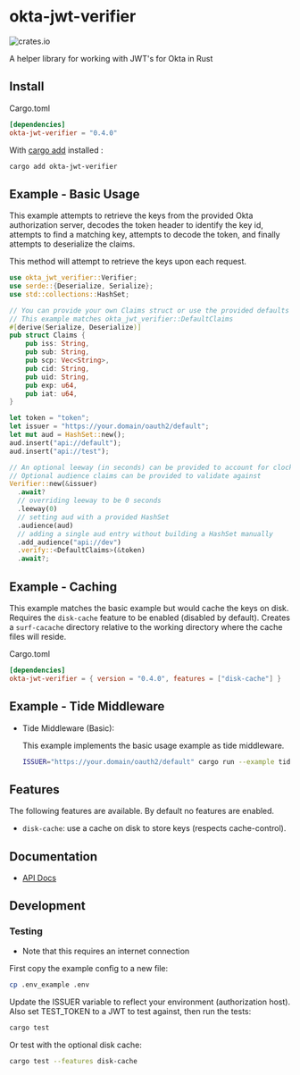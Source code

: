 # okta-jwt-verifier

![crates.io](https://img.shields.io/crates/v/okta-jwt-verifier.svg)

A helper library for working with JWT's for Okta in Rust

## Install

Cargo.toml

```toml
[dependencies]
okta-jwt-verifier = "0.4.0"
```

With [cargo add](https://github.com/killercup/cargo-edit#Installation) installed :

```sh
cargo add okta-jwt-verifier
```

## Example - Basic Usage

This example attempts to retrieve the keys from the provided Okta authorization server,
decodes the token header to identify the key id, attempts to find a matching key,
attempts to decode the token, and finally attempts to deserialize the claims.

This method will attempt to retrieve the keys upon each request.

```rust
use okta_jwt_verifier::Verifier;
use serde::{Deserialize, Serialize};
use std::collections::HashSet;

// You can provide your own Claims struct or use the provided defaults
// This example matches okta_jwt_verifier::DefaultClaims
#[derive(Serialize, Deserialize)]
pub struct Claims {
    pub iss: String,
    pub sub: String,
    pub scp: Vec<String>,
    pub cid: String,
    pub uid: String,
    pub exp: u64,
    pub iat: u64,
}

let token = "token";
let issuer = "https://your.domain/oauth2/default";
let mut aud = HashSet::new();
aud.insert("api://default");
aud.insert("api://test");

// An optional leeway (in seconds) can be provided to account for clock skew (default: 120)
// Optional audience claims can be provided to validate against
Verifier::new(&issuer)
  .await?
  // overriding leeway to be 0 seconds
  .leeway(0)
  // setting aud with a provided HashSet
  .audience(aud)
  // adding a single aud entry without building a HashSet manually
  .add_audience("api://dev")
  .verify::<DefaultClaims>(&token)
  .await?;
```

## Example - Caching

This example matches the basic example but would cache the keys on disk. Requires the `disk-cache` feature to be enabled (disabled by default). Creates a `surf-cacache` directory relative to the working directory where the cache files will reside.

Cargo.toml

```toml
[dependencies]
okta-jwt-verifier = { version = "0.4.0", features = ["disk-cache"] }
```

## Example - Tide Middleware

- Tide Middleware (Basic):

  This example implements the basic usage example as tide middleware.

    ```sh
    ISSUER="https://your.domain/oauth2/default" cargo run --example tide_middleware_basic
    ```

## Features

The following features are available. By default no features are enabled.

- `disk-cache`: use a cache on disk to store keys (respects cache-control).

## Documentation

- [API Docs](https://docs.rs/okta-jwt-verifier)

## Development

### Testing

- Note that this requires an internet connection

First copy the example config to a new file:

```sh
cp .env_example .env
```

Update the ISSUER variable to reflect your environment (authorization host).
Also set TEST_TOKEN to a JWT to test against, then run the tests:

```sh
cargo test
```

Or test with the optional disk cache:

```sh
cargo test --features disk-cache
```
